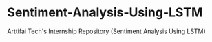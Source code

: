 # Sentiment-Analysis-Using-LSTM
Arttifai Tech's Internship Repository (Sentiment Analysis Using LSTM)

